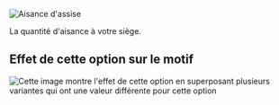 ![Aisance d'assise](./seatease.svg)

La quantité d'aisance à votre siège.

## Effet de cette option sur le motif

![Cette image montre l'effet de cette option en superposant plusieurs variantes qui ont une valeur différente pour cette option](carlita_seatease_sample.svg "Effet de cette option sur le motif")
